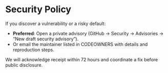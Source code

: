 # Security Policy

If you discover a vulnerability or a risky default:
- **Preferred**: Open a private advisory (GitHub → Security → Advisories → “New draft security advisory”).
- Or email the maintainer listed in CODEOWNERS with details and reproduction steps.

We will acknowledge receipt within 72 hours and coordinate a fix before public disclosure.
